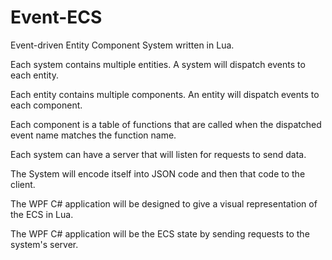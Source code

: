 # Event-ECS
Event-driven Entity Component System written in Lua.

Each system contains multiple entities. A system will dispatch events to each entity.

Each entity contains multiple components. An entity will dispatch events to each component.

Each component is a table of functions that are called when the dispatched event name matches the function name.

Each system can have a server that will listen for requests to send data.

The System will encode itself into JSON code and then that code to the client.

The WPF C# application will be designed to give a visual representation of the ECS in Lua.

The WPF C# application will be the ECS state by sending requests to the system's server.
